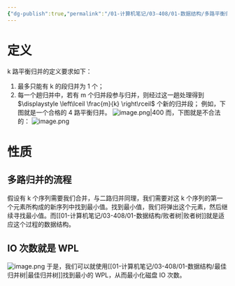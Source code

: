 ```yaml
---
{"dg-publish":true,"permalink":"/01-计算机笔记/03-408/01-数据结构/多路平衡归并/","tags":["personal/blog","algorithm/sorting/归并排序"]}
---
```


# 定义
k 路平衡归并的定义要求如下：
 1. 最多只能有 k 的段归并为 1 个；
 2. 每一个趟归并中，若有 m 个归并段参与归并，则经过这一趟处理得到 $\displaystyle \left\lceil  \frac{m}{k}  \right\rceil$ 个新的归并段；
例如，下图就是一个合格的 4 路平衡归并。
![image.png|400](https://yelanyanyu-img-bed.oss-cn-hangzhou.aliyuncs.com/img/blog/2024/05/20240518105826.png)
而，下图就是不合法的：
![image.png](https://yelanyanyu-img-bed.oss-cn-hangzhou.aliyuncs.com/img/blog/2024/05/20240518155924.png)
# 性质
## 多路归并的流程
假设有 k 个序列需要我们合并，与二路归并同理，我们需要对这 k 个序列的第一个元素所构成的新序列中找到最小值。找到最小值，我们将弹出这个元素，然后继续寻找最小值。而[[01-计算机笔记/03-408/01-数据结构/败者树\|败者树]]就是适应这个过程的数据结构。

## IO 次数就是 WPL
![image.png](https://yelanyanyu-img-bed.oss-cn-hangzhou.aliyuncs.com/img/blog/2024/05/20240518161154.png)
于是，我们可以就使用[[01-计算机笔记/03-408/01-数据结构/最佳归并树\|最佳归并树]]找到最小的 WPL，从而最小化磁盘 IO 次数。
